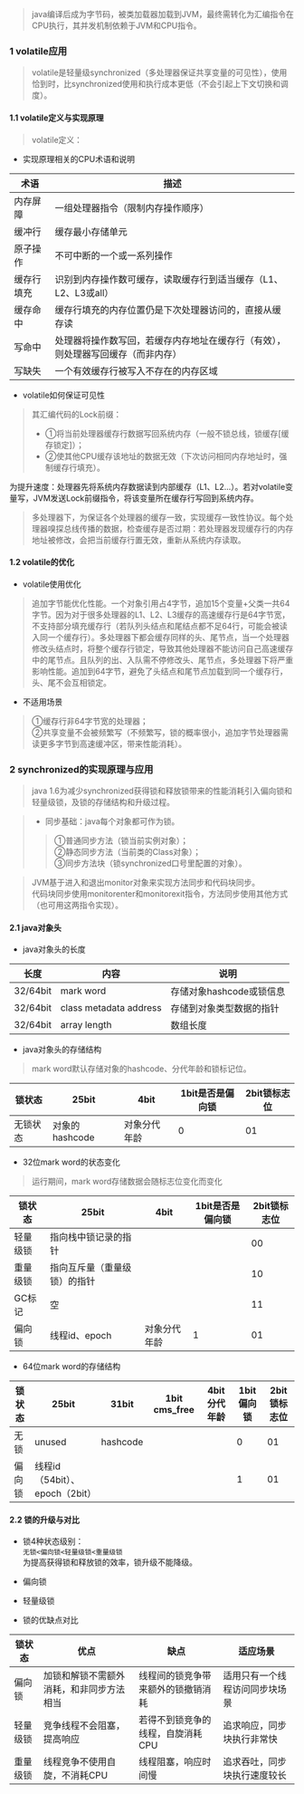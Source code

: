 >java编译后成为字节码，被类加载器加载到JVM，最终需转化为汇编指令在CPU执行，其并发机制依赖于JVM和CPU指令。

### 1 volatile应用
>volatile是轻量级synchronized（多处理器保证共享变量的可见性），使用恰到时，比synchronized使用和执行成本更低（不会引起上下文切换和调度）。

#### 1.1 volatile定义与实现原理
>volatile定义：

- 实现原理相关的CPU术语和说明  

术语 | 描述
---|---
内存屏障| 一组处理器指令（限制内存操作顺序）
缓冲行 | 缓存最小存储单元
原子操作 | 不可中断的一个或一系列操作
缓存行填充| 识别到内存操作数可缓存，读取缓存行到适当缓存（L1、L2、L3或all）
缓存命中 | 缓存行填充的内存位置仍是下次处理器访问的，直接从缓存读
写命中 | 处理器将操作数写回，若缓存内存地址在缓存行（有效），则处理器写回缓存（而非内存）
写缺失 | 一个有效缓存行被写入不存在的内存区域

- volatile如何保证可见性
>其汇编代码的Lock前缀：  
>- ①将当前处理器缓存行数据写回系统内存（一般不锁总线，锁缓存[缓存锁定]）；
>- ②使其他CPU缓存该地址的数据无效（下次访问相同内存地址时，强制缓存行填充）。

为提升速度：处理器先将系统内存数据读到内部缓存（L1、L2...）。若对volatile变量写，JVM发送Lock前缀指令，将该变量所在缓存行写回到系统内存。  
>多处理器下，为保证各个处理器的缓存一致，实现缓存一致性协议。每个处理器嗅探总线传播的数据，检查缓存是否过期：若处理器发现缓存行的内存地址被修改，会把当前缓存行置无效，重新从系统内存读取。

#### 1.2 volatile的优化
- volatile使用优化
>追加字节能优化性能。一个对象引用占4字节，追加15个变量+父类一共64字节。因为对于很多处理器的L1、L2、L3缓存的高速缓存行是64字节宽，不支持部分填充缓存行（若队列头结点和尾结点都不足64行，可能会被读入同一个缓存行）。多处理器下都会缓存同样的头、尾节点，当一个处理器修改头结点时，将整个缓存行锁定，导致其他处理器不能访问自己高速缓存中的尾节点。且队列的出、入队需不停修改头、尾节点，多处理器下将严重影响性能。追加到64字节，避免了头结点和尾节点加载到同一个缓存行，头、尾不会互相锁定。

- 不适用场景
>①缓存行非64字节宽的处理器；  
②共享变量不会被频繁写（不频繁写，锁的概率很小，追加字节处理器需读更多字节到高速缓冲区，带来性能消耗）。

### 2 synchronized的实现原理与应用  
>java 1.6为减少synchronized获得锁和释放锁带来的性能消耗引入偏向锁和轻量级锁，及锁的存储结构和升级过程。

>- 同步基础：java每个对象都可作为锁。  
>>①普通同步方法（锁当前实例对象）；  
②静态同步方法（当前类的Class对象）；  
③同步方法块（锁synchronized口号里配置的对象）。

>JVM基于进入和退出monitor对象来实现方法同步和代码块同步。  
代码块同步使用monitorenter和monitorexit指令，方法同步使用其他方式（也可用这两指令实现）。

#### 2.1 java对象头
- java对象头的长度   

长度 | 内容| 说明
---|---|---
 32/64bit| mark word| 存储对象hashcode或锁信息
 32/64bit| class metadata address| 存储到对象类型数据的指针
 32/64bit| array length| 数组长度

- java对象头的存储结构    
>mark word默认存储对象的hashcode、分代年龄和锁标记位。

锁状态 | 25bit| 4bit| 1bit是否是偏向锁| 2bit锁标志位
---|---|---|---|---
 无锁状态| 对象的hashcode| 对象分代年龄 |0 |01 

- 32位mark word的状态变化  
>运行期间，mark word存储数据会随标志位变化而变化

锁状态 | 25bit| 4bit| 1bit是否是偏向锁| 2bit锁标志位
---|---|---|---|---
轻量级锁| 指向栈中锁记录的指针| | |00
重量级锁| 指向互斥量（重量级锁）的指针| | |10
GC标记| 空| | |11
偏向锁| 线程id、epoch| 对象分代年龄 |1 |01 

- 64位mark word的存储结构  

锁状态 | 25bit| 31bit| 1bit cms_free| 4bit 分代年龄| 1bit 偏向锁| 2bit 锁标志位
---|---|---|---|---|---|---
无锁| unused|hashcode | | | 0| 01
偏向锁| 线程id（54bit）、epoch（2bit）| | | |1 |01 

#### 2.2 锁的升级与对比
- 锁4种状态级别：  
`无锁<偏向锁<轻量级锁<重量级锁`    
为提高获得锁和释放锁的效率，锁升级不能降级。

- 偏向锁

- 轻量级锁

- 锁的优缺点对比

锁状态 | 优点| 缺点| 适应场景
---|---|---|---
偏向锁| 加锁和解锁不需额外消耗，和非同步方法相当| 线程间的锁竞争带来额外的锁撤销消耗| 适用只有一个线程访问同步块场景
轻量级锁| 竞争线程不会阻塞，提高响应|若得不到锁竞争的线程，自旋消耗CPU| 追求响应，同步块执行非常快
重量级锁|线程竞争不使用自旋，不消耗CPU| 线程阻塞，响应时间慢| 追求吞吐，同步块执行速度较长